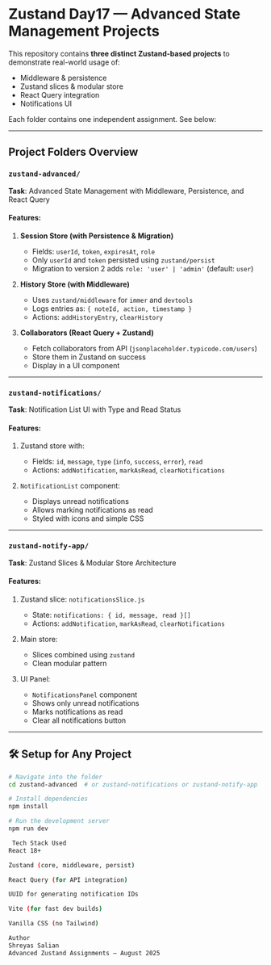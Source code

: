 # Zustand Day17 — Advanced State Management Projects

This repository contains **three distinct Zustand-based projects** to demonstrate real-world usage of:
- Middleware & persistence
- Zustand slices & modular store
- React Query integration
- Notifications UI

Each folder contains one independent assignment. See below:

---

## Project Folders Overview

###  `zustand-advanced/`  
**Task**: Advanced State Management with Middleware, Persistence, and React Query

#### Features:
1. **Session Store (with Persistence & Migration)**  
   - Fields: `userId`, `token`, `expiresAt`, `role`
   - Only `userId` and `token` persisted using `zustand/persist`
   - Migration to version 2 adds `role: 'user' | 'admin'` (default: `user`)

2. **History Store (with Middleware)**  
   - Uses `zustand/middleware` for `immer` and `devtools`
   - Logs entries as: `{ noteId, action, timestamp }`
   - Actions: `addHistoryEntry`, `clearHistory`

3. **Collaborators (React Query + Zustand)**  
   - Fetch collaborators from API (`jsonplaceholder.typicode.com/users`)
   - Store them in Zustand on success
   - Display in a UI component

---

###  `zustand-notifications/`  
**Task**: Notification List UI with Type and Read Status

#### Features:
1. Zustand store with:
   - Fields: `id`, `message`, `type` (`info`, `success`, `error`), `read`
   - Actions: `addNotification`, `markAsRead`, `clearNotifications`

2. `NotificationList` component:
   - Displays unread notifications
   - Allows marking notifications as read
   - Styled with icons and simple CSS

---

###  `zustand-notify-app/`  
**Task**: Zustand Slices & Modular Store Architecture

#### Features:
1. Zustand slice: `notificationsSlice.js`
   - State: `notifications: { id, message, read }[]`
   - Actions: `addNotification`, `markAsRead`, `clearNotifications`

2. Main store:
   - Slices combined using `zustand`
   - Clean modular pattern

3. UI Panel:
   - `NotificationsPanel` component
   - Shows only unread notifications
   - Marks notifications as read
   - Clear all notifications button

---

## 🛠️ Setup for Any Project

```bash
# Navigate into the folder
cd zustand-advanced  # or zustand-notifications or zustand-notify-app

# Install dependencies
npm install

# Run the development server
npm run dev

 Tech Stack Used
React 18+

Zustand (core, middleware, persist)

React Query (for API integration)

UUID for generating notification IDs

Vite (for fast dev builds)

Vanilla CSS (no Tailwind)

Author
Shreyas Salian
Advanced Zustand Assignments — August 2025